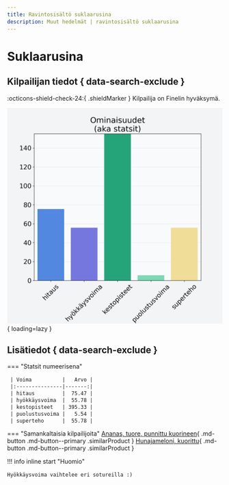 ```yaml
---
title: Ravintosisältö suklaarusina
description: Muut hedelmät | ravintosisältö suklaarusina
---
```


# Suklaarusina


## Kilpailijan tiedot { data-search-exclude }

:octicons-shield-check-24:{ .shieldMarker } Kilpailija on Finelin hyväksymä.

![Suklaarusina](./images/suklaarusina.png){ loading=lazy }

## Lisätiedot { data-search-exclude }
=== "Statsit numeerisena"

     | Voima          |   Arvo |
     |:---------------|-------:|
     | hitaus         |  75.47 |
     | hyökkäysvoima  |  55.78 |
     | kestopisteet   | 395.33 |
     | puolustusvoima |   5.54 |
     | superteho      |  55.78 |

=== "Samankaltaisia kilpailijoita"
    [Ananas, tuore, punnittu kuorineen](/ananas-tuore-punnittu-kuorineen){ .md-button .md-button--primary .similarProduct }
    [Hunajameloni, kuorittu](/hunajameloni-kuorittu){ .md-button .md-button--primary .similarProduct }

!!! info inline start "Huomio"

    Hyökkäysvoima vaihtelee eri sotureilla :)
